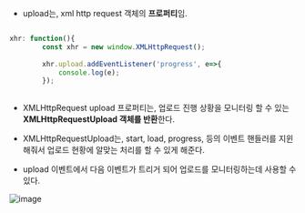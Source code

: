 - upload는, xml http request 객체의 **프로퍼티**임.


```javascript

xhr: function(){
        const xhr = new window.XMLHttpRequest();
        
        xhr.upload.addEventListener('progress', e=>{
            console.log(e);
        });
        
```


- XMLHttpRequest upload 프로퍼티는, 
업로드 진행 상황을 모니터링 할 수 있는 **XMLHttpRequestUpload 객체를 반환**한다. 

- XMLHttpRequestUpload는, start, load, progress, 등의 이벤트 핸들러를 지윈해줘서 업로드 현황에 알맞는 처리를 할 수 있게 해준다.

- upload 이벤트에서 다음 이벤트가 트리거 되어 업로드를 모니터링하는데 사용할 수 있다. 

![image](https://user-images.githubusercontent.com/15938354/115001258-77840080-9ede-11eb-81fe-5fe32167f4e5.png)

